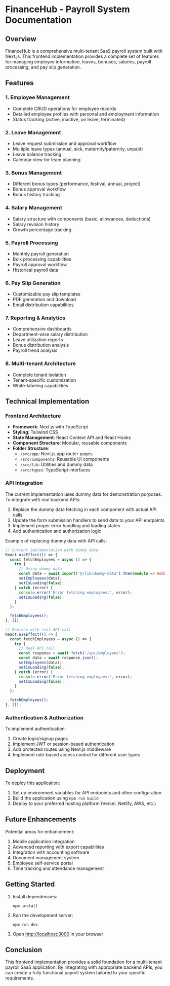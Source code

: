# FinanceHub - Payroll System Documentation

## Overview

FinanceHub is a comprehensive multi-tenant SaaS payroll system built with Next.js. This frontend implementation provides a complete set of features for managing employee information, leaves, bonuses, salaries, payroll processing, and pay slip generation.

## Features

### 1. Employee Management
- Complete CRUD operations for employee records
- Detailed employee profiles with personal and employment information
- Status tracking (active, inactive, on leave, terminated)

### 2. Leave Management
- Leave request submission and approval workflow
- Multiple leave types (annual, sick, maternity/paternity, unpaid)
- Leave balance tracking
- Calendar view for team planning

### 3. Bonus Management
- Different bonus types (performance, festival, annual, project)
- Bonus approval workflow
- Bonus history tracking

### 4. Salary Management
- Salary structure with components (basic, allowances, deductions)
- Salary revision history
- Growth percentage tracking

### 5. Payroll Processing
- Monthly payroll generation
- Bulk processing capabilities
- Payroll approval workflow
- Historical payroll data

### 6. Pay Slip Generation
- Customizable pay slip templates
- PDF generation and download
- Email distribution capabilities

### 7. Reporting & Analytics
- Comprehensive dashboards
- Department-wise salary distribution
- Leave utilization reports
- Bonus distribution analysis
- Payroll trend analysis

### 8. Multi-tenant Architecture
- Complete tenant isolation
- Tenant-specific customization
- White-labeling capabilities

## Technical Implementation

### Frontend Architecture
- **Framework**: Next.js with TypeScript
- **Styling**: Tailwind CSS
- **State Management**: React Context API and React Hooks
- **Component Structure**: Modular, reusable components
- **Folder Structure**:
  - `/src/app`: Next.js app router pages
  - `/src/components`: Reusable UI components
  - `/src/lib`: Utilities and dummy data
  - `/src/types`: TypeScript interfaces

### API Integration

The current implementation uses dummy data for demonstration purposes. To integrate with real backend APIs:

1. Replace the dummy data fetching in each component with actual API calls
2. Update the form submission handlers to send data to your API endpoints
3. Implement proper error handling and loading states
4. Add authentication and authorization logic

Example of replacing dummy data with API calls:

```typescript
// Current implementation with dummy data
React.useEffect(() => {
  const fetchEmployees = async () => {
    try {
      // Using dummy data
      const data = await import('@/lib/dummy-data').then(module => module.employees);
      setEmployees(data);
      setIsLoading(false);
    } catch (error) {
      console.error('Error fetching employees:', error);
      setIsLoading(false);
    }
  };

  fetchEmployees();
}, []);

// Replace with real API call
React.useEffect(() => {
  const fetchEmployees = async () => {
    try {
      // Real API call
      const response = await fetch('/api/employees');
      const data = await response.json();
      setEmployees(data);
      setIsLoading(false);
    } catch (error) {
      console.error('Error fetching employees:', error);
      setIsLoading(false);
    }
  };

  fetchEmployees();
}, []);
```

### Authentication & Authorization

To implement authentication:

1. Create login/signup pages
2. Implement JWT or session-based authentication
3. Add protected routes using Next.js middleware
4. Implement role-based access control for different user types

## Deployment

To deploy this application:

1. Set up environment variables for API endpoints and other configuration
2. Build the application using `npm run build`
3. Deploy to your preferred hosting platform (Vercel, Netlify, AWS, etc.)

## Future Enhancements

Potential areas for enhancement:

1. Mobile application integration
2. Advanced reporting with export capabilities
3. Integration with accounting software
4. Document management system
5. Employee self-service portal
6. Time tracking and attendance management

## Getting Started

1. Install dependencies:
   ```
   npm install
   ```

2. Run the development server:
   ```
   npm run dev
   ```

3. Open [http://localhost:3000](http://localhost:3000) in your browser

## Conclusion

This frontend implementation provides a solid foundation for a multi-tenant payroll SaaS application. By integrating with appropriate backend APIs, you can create a fully functional payroll system tailored to your specific requirements.
